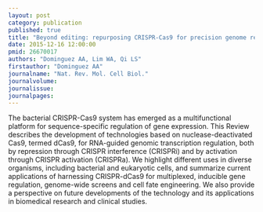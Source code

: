 ```yaml
---
layout: post
category: publication
published: true
title: "Beyond editing: repurposing CRISPR-Cas9 for precision genome regulation and interrogation."
date: 2015-12-16 12:00:00
pmid: 26670017
authors: "Dominguez AA, Lim WA, Qi LS"
firstauthor: "Dominguez AA"
journalname: "Nat. Rev. Mol. Cell Biol."
journalvolume: 
journalissue: 
journalpages: 
---
```


The bacterial CRISPR-Cas9 system has emerged as a multifunctional platform for sequence-specific regulation of gene expression. This Review describes the development of technologies based on nuclease-deactivated Cas9, termed dCas9, for RNA-guided genomic transcription regulation, both by repression through CRISPR interference (CRISPRi) and by activation through CRISPR activation (CRISPRa). We highlight different uses in diverse organisms, including bacterial and eukaryotic cells, and summarize current applications of harnessing CRISPR-dCas9 for multiplexed, inducible gene regulation, genome-wide screens and cell fate engineering. We also provide a perspective on future developments of the technology and its applications in biomedical research and clinical studies.

